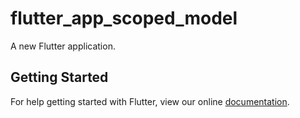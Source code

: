 # flutter_app_scoped_model

A new Flutter application.

## Getting Started

For help getting started with Flutter, view our online
[documentation](https://flutter.io/).
